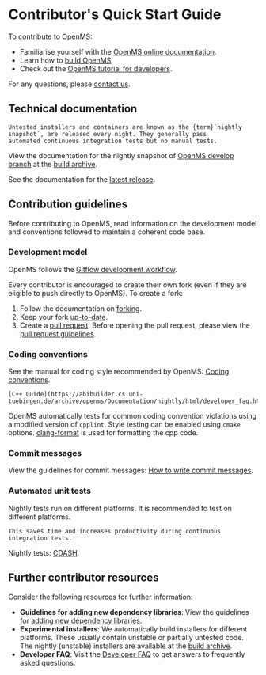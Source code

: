 Contributor's Quick Start Guide
===============================

To contribute to OpenMS:

- Familiarise yourself with the [OpenMS online documentation](../../index.rst).
- Learn how to [build OpenMS](../../develop-with-openms/build-openms-from-source.md).
- Check out the [OpenMS tutorial for developers](https://abibuilder.cs.uni-tuebingen.de/archive/openms/Documentation/release/latest/html/OpenMS_tutorial.html).

For any questions, please [contact us](../../quick-reference/contact-us.md).

## Technical documentation

```{note}
Untested installers and containers are known as the {term}`nightly snapshot`, are released every night. They generally pass
automated continuous integration tests but no manual tests.
```

View the documentation for the nightly snapshot of [OpenMS develop branch](https://github.com/OpenMS/OpenMS/tree/develop)
at the [build archive](https://abibuilder.cs.uni-tuebingen.de/archive/openms/Documentation/nightly/html/index.html).

See the documentation for the [latest release](https://abibuilder.cs.uni-tuebingen.de/archive/openms/Documentation/release/latest/html/index.html).

## Contribution guidelines

Before contributing to OpenMS, read information on the development model and conventions followed to maintain a coherent
code base.

### Development model

OpenMS follows the [Gitflow development workflow](http://nvie.com/posts/a-successful-git-branching-model/).

Every contributor is encouraged to create their own fork (even if they are eligible to push directly to OpenMS).
To create a fork:

1. Follow the documentation on [forking](https://help.github.com/articles/fork-a-repo).
2. Keep your fork [up-to-date](https://help.github.com/articles/syncing-a-fork).
3. Create a [pull request](https://help.github.com/articles/using-pull-requests). Before opening the pull request, please
   view the [pull request guidelines](../../contribute-to-openms/pull-request-checklist.md).

### Coding conventions

See the manual for coding style recommended by OpenMS: [Coding conventions](https://abibuilder.cs.uni-tuebingen.de/archive/openms/Documentation/nightly/html/coding_conventions.html).

```{seealso}
[C++ Guide](https://abibuilder.cs.uni-tuebingen.de/archive/openms/Documentation/nightly/html/developer_faq.html).
```

OpenMS automatically tests for common coding convention violations using a modified version of `cpplint`.
Style testing can be enabled using `cmake` options. [clang-format](https://github.com/OpenMS/OpenMS/blob/develop/.clang-format) is used for formatting the cpp code.

### Commit messages

View the guidelines for commit messages: [How to write commit messages](https://github.com/OpenMS/OpenMS/wiki/HowTo---Write-Commit-Messages).

### Automated unit tests

Nightly tests run on different platforms. It is recommended to test on different platforms.

```{tip}
This saves time and increases productivity during continuous integration tests.
```

Nightly tests: [CDASH](http://cdash.openms.de/index.php?project=OpenMS).

## Further contributor resources

Consider the following resources for further information:

- **Guidelines for adding new dependency libraries**: View the guidelines for [adding new dependency libraries](../../contribute-to-openms/advanced/developer-guidelines-for-adding-new-dependent-libraries.md).
-  **Experimental installers**: We automatically build installers for different platforms. These usually contain
   unstable or partially untested code.
   The nightly (unstable) installers are available at the [build archive](https://abibuilder.cs.uni-tuebingen.de/archive/openms/OpenMSInstaller/nightly/).
- **Developer FAQ**: Visit the [Developer FAQ](../../quick-reference/developer-faq.md) to get answers to frequently asked questions.
